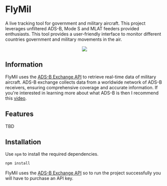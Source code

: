 # FlyMil

A live tracking tool for government and military aircraft. This project leverages unfiltered ADS-B, Mode S and MLAT feeders provided enthusiasts. This tool provides a user-friendly interface to monitor different countries government and military movements in the air.


<p align="center">
    <img src="https://github.com/v0rkath/FlyMil/blob/main/images/flymil.png"/>
</p>

## Information

FlyMil uses the [ADS-B Exchange API](https://adsbexchange.com/) to retrieve real-time data of military aircraft. ADS-B exchange collects data from a worldwide network of ADS-B receivers, ensuring comprehensive coverage and accurate information. If you're interested in learning more about what ADS-B is then I recommend this [video](https://www.youtube.com/watch?v=F-v54MlxMIo).

## Features

TBD

## Installation

Use `npm` to install the required dependencies.

```cmd
npm install
```

FlyMil uses the [ADS-B Exchange API](https://adsbexchange.com/) so to run the project successfully you will have to purchase an API key.

